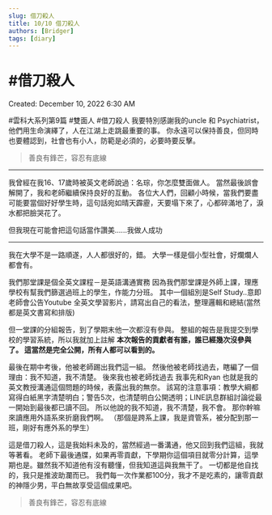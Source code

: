 ```yaml
---
slug: 借刀殺人
title: 10/10 借刀殺人
authors: [Bridger]
tags: [diary]
---
```


# #借刀殺人

Created: December 10, 2022 6:30 AM

#雲科大系列第9篇 #雙面人 #借刀殺人
我要特別感謝我的uncle 和 Psychiatrist，
他們用生命演繹了，人在江湖上走跳最重要的事。
你永遠可以保持善良，但同時也要體認到，社會也有小人，防範是必須的，必要時要反擊。

> 善良有鋒芒，容忍有底線
> 

---

我曾經在我16、17歲時被英文老師說過：名琮，你怎麼雙面做人。
當然最後誤會解開了，我和老師繼續保持良好的互動。
各位大人們，回顧小時候，當我們要盡可能要當個好好學生時，這句話宛如晴天霹靂，天要塌下來了，心都碎滿地了，淚水都把臉哭花了。

但我現在可能會把這句話當作讚美......我做人成功

---

我在大學不是一路順遂，人人都很好的，錯。
大學一樣是個小型社會，好爛爛人都會有。

我們那堂課是個全英文課程－是英語溝通實務
因為我們那堂課是外師上課，理應學校有幫我們篩選過班上的學生，作能力分班。
其中一個組別是Self Study..意即老師會公告Youtube 全英文學習影片，請寫出自己的看法，整理邏輯和總結(當然都是英文書寫和排版)

但一堂課的分組報告，到了學期末他一次都沒有參與。
整組的報告是我提交到學校的學習系統，所以我就加上註解
**本次報告的貢獻者有誰，誰已經幾次沒參與了。
這當然是完全公開，所有人都可以看到的。**

最後在期中考後，他被老師踢出我們這一組。
然後他被老師找過去，瞎編了一個理由：我不知道，我不清楚。
後來我也被老師找過去
我事先和Ryan 也就是我的英文教授溝通這個問題的時候，表露出我的無奈。
該寫的注意事項：教學大綱都寫得白紙黑字清楚明白；警告5次，也清楚明白公開透明；LINE訊息群組討論從最一開始到最後都已讀不回。
所以他說的我不知道，我不清楚，我不會。
那你幹嘛來讀應用外語系來折磨我們啊。
（那個是跨系上課，我是資管系，被分配到那一班，剛好有應外系的學生）

這是借刀殺人，這是我始料未及的，當然經過一番溝通，他又回到我們這組，我就等著看。
老師下最後通牒，如果再零貢獻，下學期你這個項目就零分計算，這學期也是。雖然我不知道他有沒有聽懂，但我知道這與我無干了。
一切都是他自找的，我只是推波助瀾而已。
我們每一次作業都100分，我才不是吃素的，讓零貢獻的神隱少男，平白無故享受這個成果吧。

> 善良有鋒芒，容忍有底線
>